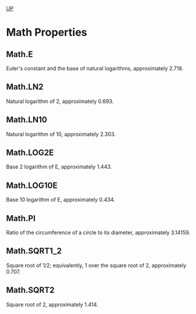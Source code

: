 [UP](./index.md)

# Math Properties

## Math.E
Euler's constant and the base of natural logarithms, approximately 2.718.

## Math.LN2
Natural logarithm of 2, approximately 0.693.

## Math.LN10
Natural logarithm of 10, approximately 2.303.

## Math.LOG2E
Base 2 logarithm of E, approximately 1.443.

## Math.LOG10E
Base 10 logarithm of E, approximately 0.434.

## Math.PI
Ratio of the circumference of a circle to its diameter, approximately 3.14159.

## Math.SQRT1_2
Square root of 1/2; equivalently, 1 over the square root of 2, approximately 0.707.

## Math.SQRT2
Square root of 2, approximately 1.414.

